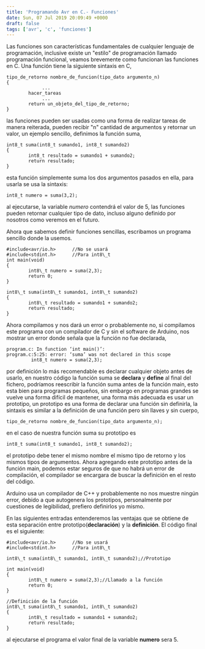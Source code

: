 ```yaml
---
title: 'Programando Avr en C.- Funciones'
date: Sun, 07 Jul 2019 20:09:49 +0000
draft: false
tags: ['avr', 'c', 'funciones']
---
```


Las funciones son características fundamentales de cualquier lenguaje de programación, inclusive existe un "estilo" de programación llamado programación funcional, veamos brevemente como funcionan las funciones en C. Una función tiene la siguiente sintaxis en C,

```
tipo_de_retorno nombre_de_funcion(tipo_dato argumento_n)
{
             ...
        hacer_tareas
             ...
        return un_objeto_del_tipo_de_retorno;
}
```

las funciones pueden ser usadas como una forma de realizar tareas de manera reiterada, pueden recibir "n" cantidad de argumentos y retornar un valor, un ejemplo sencillo, definimos la función suma,

```
int8_t suma(int8_t sumando1, int8_t sumando2) 
{                                             
        int8_t resultado = sumando1 + sumando2;
        return resultado;                    
}
```

esta función simplemente suma los dos argumentos pasados en ella, para usarla se usa la sintaxis:

```
int8_t numero = suma(3,2);
```

al ejecutarse, la variable _numero_ contendrá el valor de 5, las funciones pueden retornar cualquier tipo de dato, incluso alguno definido por nosotros como veremos en el futuro.

Ahora que sabemos definir funciones sencillas, escribamos un programa sencillo donde la usemos.

```
#include<avr/io.h>      //No se usará
#include<stdint.h>      //Para int8\_t 
int main(void)
{             
        int8\_t numero = suma(2,3);
        return 0;
}                
                 
int8\_t suma(int8\_t sumando1, int8\_t sumando2)
{                                            
        int8\_t resultado = sumando1 + sumando2;
        return resultado; 
}
```

Ahora compilamos y nos dará un error o probablemente no, si compilamos este programa con un compilador de C y sin el software de Arduino, nos mostrar un error donde señala que la función no fue declarada,

```
program.c: In function ‘int main()’:
program.c:5:25: error: ‘suma’ was not declared in this scope
         int8_t numero = suma(2,3);
```

por definición lo más recomendable es declarar cualquier objeto antes de usarlo, en nuestro código la función suma se **declara** y **define** al final del fichero, podríamos reescribir la función suma antes de la función main, esto esta bien para programas pequeños, sin embargo en programas grandes se vuelve una forma difícil de mantener, una forma más adecuada es usar un prototipo, un prototipo es una forma de declarar una función sin definirla, la sintaxis es similar a la definición de una función pero sin llaves y sin cuerpo,

```
tipo_de_retorno nombre_de_funcion(tipo_dato argumento_n);
```

en el caso de nuestra función suma su prototipo es

```
int8_t suma(int8_t sumando1, int8_t sumando2);
```

el prototipo debe tener el mismo nombre el mismo tipo de retorno y los mismos tipos de argumentos. Ahora agregando este prototipo antes de la función main, podemos estar seguros de que no habrá un error de compilación, el compilador se encargara de buscar la definición en el resto del código.

Arduino usa un compilador de C++ y probablemente no nos muestre ningún error, debido a que autogenera los prototipos, personalmente por cuestiones de legibilidad, prefiero definirlos yo mismo.

En las siguientes entradas entenderemos las ventajas que se obtiene de esta separación entre prototipo(**declaración**) y la **definición**. El código final es el siguiente:

```
#include<avr/io.h>      //No se usará
#include<stdint.h>      //Para int8\_t
                       
int8\_t suma(int8\_t sumando1, int8\_t sumando2);//Prototipo
                                              
int main(void)                                
{                                             
        int8\_t numero = suma(2,3);//Llamado a la función    
        return 0;                             
}                                             

//Definición de la función 
int8\_t suma(int8\_t sumando1, int8\_t sumando2)
{                                             
        int8\_t resultado = sumando1 + sumando2;
        return resultado;                     
}
```

al ejecutarse el programa el valor final de la variable **numero** sera 5.
